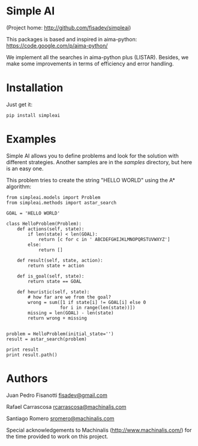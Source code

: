 Simple AI
=========

(Project home: http://github.com/fisadev/simpleai)

This packages is based and inspired in aima-python:
https://code.google.com/p/aima-python/

We implement all the searches in aima-python plus (LISTAR). Besides, we make
some improvements in terms of efficiency and error handling.

Installation
============

Just get it:

    pip install simpleai


Examples
========

Simple AI allows you to define problems and look for the solution with
different strategies. Another samples are in the *samples* directory, but
here is an easy one.

This problem tries to create the string "HELLO WORLD" using the A* algorithm:


    from simpleai.models import Problem
    from simpleai.methods import astar_search

    GOAL = 'HELLO WORLD'

    class HelloProblem(Problem):
        def actions(self, state):
            if len(state) < len(GOAL):
                return [c for c in ' ABCDEFGHIJKLMNOPQRSTUVWXYZ']
            else:
                return []

        def result(self, state, action):
            return state + action

        def is_goal(self, state):
            return state == GOAL

        def heuristic(self, state):
            # how far are we from the goal?
            wrong = sum([1 if state[i] != GOAL[i] else 0
                        for i in range(len(state))])
            missing = len(GOAL) - len(state)
            return wrong + missing


    problem = HelloProblem(initial_state='')
    result = astar_search(problem)

    print result
    print result.path()

Authors
=======

Juan Pedro Fisanotti
fisadev@gmail.com

Rafael Carrascosa
rcarrascosa@machinalis.com

Santiago Romero
sromero@machinalis.com

Special acknowledgements to Machinalis (http://www.machinalis.com/) for the
time provided to work on this project.
